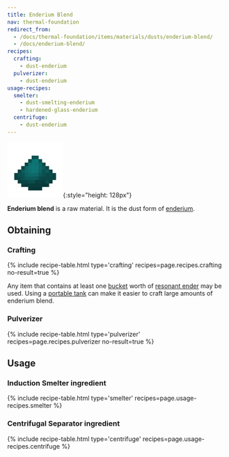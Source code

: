 ```yaml
---
title: Enderium Blend
nav: thermal-foundation
redirect_from:
  - /docs/thermal-foundation/items/materials/dusts/enderium-blend/
  - /docs/enderium-blend/
recipes:
  crafting:
    - dust-enderium
  pulverizer:
    - dust-enderium
usage-recipes:
  smelter:
    - dust-smelting-enderium
    - hardened-glass-enderium
  centrifuge:
    - dust-enderium
---
```


![Enderium blend](/assets/images/thermal-foundation/dust-enderium.png){:style="height: 128px"}


**Enderium blend** is a raw material. It is the dust form of
[enderium](/docs/enderium-ingot/).


Obtaining
---------

### Crafting
{% include recipe-table.html type='crafting' recipes=page.recipes.crafting no-result=true %}

Any item that contains at least one
[bucket](https://minecraft.gamepedia.com/Bucket) worth of [resonant
ender](/docs/resonant-ender/) may be used. Using a [portable
tank](/docs/portable-tank/) can make it easier to craft large amounts of
enderium blend.

### Pulverizer
{% include recipe-table.html type='pulverizer' recipes=page.recipes.pulverizer no-result=true %}


Usage
-----

### Induction Smelter ingredient
{% include recipe-table.html type='smelter' recipes=page.usage-recipes.smelter %}

### Centrifugal Separator ingredient
{% include recipe-table.html type='centrifuge' recipes=page.usage-recipes.centrifuge %}
